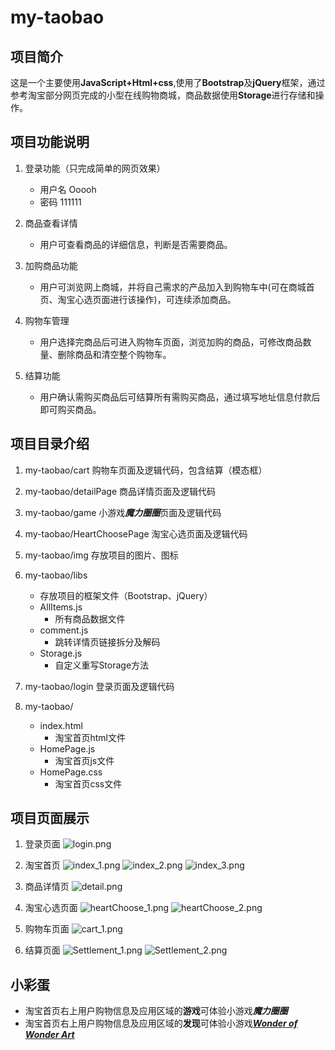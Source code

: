 # my-taobao

## 项目简介
这是一个主要使用**JavaScript+Html+css**,使用了**Bootstrap**及**jQuery**框架，通过参考淘宝部分网页完成的小型在线购物商城，商品数据使用**Storage**进行存储和操作。


## 项目功能说明
1. 登录功能（只完成简单的网页效果）
	- 用户名 Ooooh
	- 密码 111111

2. 商品查看详情
	- 用户可查看商品的详细信息，判断是否需要商品。

3. 加购商品功能
	- 用户可浏览网上商城，并将自己需求的产品加入到购物车中(可在商城首页、淘宝心选页面进行该操作)，可连续添加商品。

4. 购物车管理
	- 用户选择完商品后可进入购物车页面，浏览加购的商品，可修改商品数量、删除商品和清空整个购物车。

5. 结算功能
	- 用户确认需购买商品后可结算所有需购买商品，通过填写地址信息付款后即可购买商品。


## 项目目录介绍
1. my-taobao/cart
	购物车页面及逻辑代码，包含结算（模态框）

2. my-taobao/detailPage
	商品详情页面及逻辑代码

3. my-taobao/game
	小游戏***魔力圈圈***页面及逻辑代码
	
4. my-taobao/HeartChoosePage
	淘宝心选页面及逻辑代码

5. my-taobao/img
	存放项目的图片、图标

6. my-taobao/libs
	- 存放项目的框架文件（Bootstrap、jQuery）
	- AllItems.js
		- 所有商品数据文件
	- comment.js
		- 跳转详情页链接拆分及解码
	- Storage.js
		- 自定义重写Storage方法

7. my-taobao/login
	登录页面及逻辑代码
	
8. my-taobao/
	- index.html
		- 淘宝首页html文件
	- HomePage.js
		- 淘宝首页js文件
	- HomePage.css
		- 淘宝首页css文件		


## 项目页面展示
1. 登录页面
	![login.png](https://z4a.net/images/2020/06/11/login.png)

2. 淘宝首页
	![index_1.png](https://z4a.net/images/2020/06/11/index_1.png)
	![index_2.png](https://z4a.net/images/2020/06/11/index_2.png)
	![index_3.png](https://z4a.net/images/2020/06/11/index_3.png)

3. 商品详情页
	![detail.png](https://z4a.net/images/2020/06/11/detail.png)

4. 淘宝心选页面
	![heartChoose_1.png](https://z4a.net/images/2020/06/11/heartChoose_1.png)
	![heartChoose_2.png](https://z4a.net/images/2020/06/11/heartChoose_2.png)

5. 购物车页面
	![cart_1.png](https://z4a.net/images/2020/06/11/cart_1.png)

6. 结算页面
	![Settlement_1.png](https://z4a.net/images/2020/06/11/Settlement_1.png)
	![Settlement_2.png](https://z4a.net/images/2020/06/11/Settlement_2.png)


## 小彩蛋
+ 淘宝首页右上用户购物信息及应用区域的**游戏**可体验小游戏***魔力圈圈***
+ 淘宝首页右上用户购物信息及应用区域的**发现**可体验小游戏[***Wonder of Wonder Art***](https://aidn.jp/wowa/)
